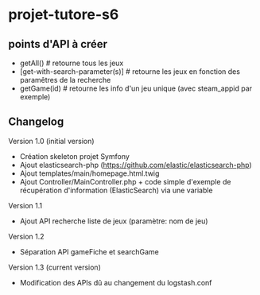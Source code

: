 # projet-tutore-s6

## points d'API à créer

- getAll()                          # retourne tous les jeux
- [get-with-search-parameter(s)]    # retourne les jeux en fonction des paramêtres de la recherche
- getGame(id)                       # retourne les info d'un jeu unique (avec steam_appid par exemple)

## Changelog

Version 1.0 (initial version)
- Création skeleton projet Symfony
- Ajout elasticsearch-php (https://github.com/elastic/elasticsearch-php)
- Ajout templates/main/homepage.html.twig
- Ajout Controller/MainController.php + code simple d'exemple de récupération d'information (ElasticSearch) via une variable

Version 1.1
- Ajout API recherche liste de jeux (paramètre: nom de jeu)

Version 1.2 
- Séparation API gameFiche et searchGame

Version 1.3 (current version)
- Modification des APIs dû au changement du logstash.conf

